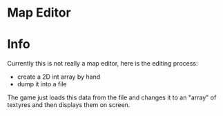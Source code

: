 Map Editor
===

# Info
Currently this is not really a map editor, here is the editing process:

* create a 2D int array by hand
* dump it into a file

The game just loads this data from the file and changes it to an "array" of textyres and then displays them on screen.
